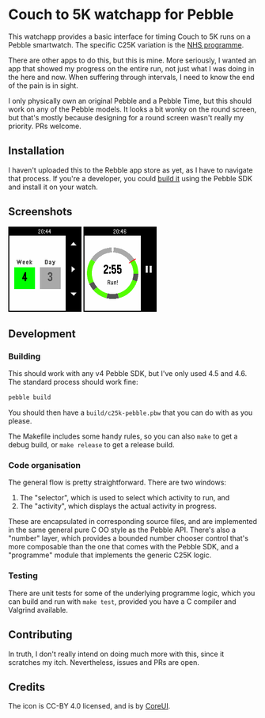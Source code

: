 # Couch to 5K watchapp for Pebble

This watchapp provides a basic interface for timing Couch to 5K runs on a Pebble
smartwatch. The specific C25K variation is the
[NHS programme](https://www.nhs.uk/live-well/exercise/couch-to-5k-week-by-week/).

There are other apps to do this, but this is mine. More seriously, I wanted an
app that showed my progress on the entire run, not just what I was doing in the
here and now. When suffering through intervals, I need to know the end of the
pain is in sight.

I only physically own an original Pebble and a Pebble Time, but this should work
on any of the Pebble models. It looks a bit wonky on the round screen, but
that's mostly because designing for a round screen wasn't really my priority.
PRs welcome.

## Installation

I haven't uploaded this to the Rebble app store as yet, as I have to navigate
that process. If you're a developer, you could [build it](#building) using the
Pebble SDK and install it on your watch.

## Screenshots

![Selecting a programme](screenshots/selector.png) ![Running!](screenshots/activity.png)

## Development

### Building

This should work with any v4 Pebble SDK, but I've only used 4.5 and 4.6. The
standard process should work fine:

```sh
pebble build
```

You should then have a `build/c25k-pebble.pbw` that you can do with as you
please.

The Makefile includes some handy rules, so you can also `make` to get a debug
build, or `make release` to get a release build.

### Code organisation

The general flow is pretty straightforward. There are two windows:

1. The "selector", which is used to select which activity to run, and
2. The "activity", which displays the actual activity in progress.

These are encapsulated in corresponding source files, and are implemented in the
same general pure C OO style as the Pebble API. There's also a "number" layer,
which provides a bounded number chooser control that's more composable than the
one that comes with the Pebble SDK, and a "programme" module that implements the
generic C25K logic.

### Testing

There are unit tests for some of the underlying programme logic, which you can
build and run with `make test`, provided you have a C compiler and Valgrind
available.

## Contributing

In truth, I don't really intend on doing much more with this, since it scratches
my itch. Nevertheless, issues and PRs are open.

## Credits

The icon is CC-BY 4.0 licensed, and is by
[CoreUI](https://commons.wikimedia.org/w/index.php?curid=85712863).
